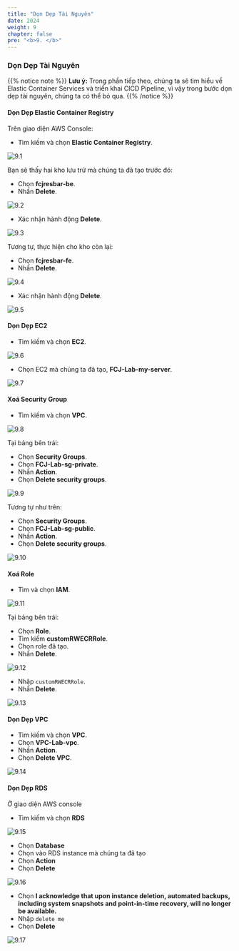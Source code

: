 ```yaml
---
title: "Dọn Dẹp Tài Nguyên"
date: 2024
weight: 9
chapter: false
pre: "<b>9. </b>"
---
```


### Dọn Dẹp Tài Nguyên

{{% notice note %}}
**Lưu ý:** Trong phần tiếp theo, chúng ta sẽ tìm hiểu về Elastic Container Services và triển khai CICD Pipeline, vì vậy trong bước dọn dẹp tài nguyên, chúng ta có thể bỏ qua.
{{% /notice %}}

#### Dọn Dẹp Elastic Container Registry

Trên giao diện AWS Console:

- Tìm kiếm và chọn **Elastic Container Registry**.

![9.1](/images/9-clean-up/9.1.png)

Bạn sẽ thấy hai kho lưu trữ mà chúng ta đã tạo trước đó:

- Chọn **fcjresbar-be**.
- Nhấn **Delete**.

![9.2](/images/9-clean-up/9.2.png)

- Xác nhận hành động **Delete**.

![9.3](/images/9-clean-up/9.3.png)

Tương tự, thực hiện cho kho còn lại:

- Chọn **fcjresbar-fe**.
- Nhấn **Delete**.

![9.4](/images/9-clean-up/9.4.png)

- Xác nhận hành động **Delete**.

![9.5](/images/9-clean-up/9.5.png)

#### Dọn Dẹp EC2

- Tìm kiếm và chọn **EC2**.

![9.6](/images/9-clean-up/9.6.png)

- Chọn EC2 mà chúng ta đã tạo, **FCJ-Lab-my-server**.

![9.7](/images/9-clean-up/9.7.png)

#### Xoá Security Group

- Tìm kiếm và chọn **VPC**.

![9.8](/images/9-clean-up/9.8.png)

Tại bảng bên trái:

- Chọn **Security Groups**.
- Chọn **FCJ-Lab-sg-private**.
- Nhấn **Action**.
- Chọn **Delete security groups**.

![9.9](/images/9-clean-up/9.9.png)

Tương tự như trên:

- Chọn **Security Groups**.
- Chọn **FCJ-Lab-sg-public**.
- Nhấn **Action**.
- Chọn **Delete security groups**.

![9.10](/images/9-clean-up/9.10.png)

#### Xoá Role

- Tìm và chọn **IAM**.

![9.11](/images/9-clean-up/9.11.png)

Tại bảng bên trái:

- Chọn **Role**.
- Tìm kiếm **customRWECRRole**.
- Chọn role đã tạo.
- Nhấn **Delete**.

![9.12](/images/9-clean-up/9.12.png)

- Nhập `customRWECRRole`.
- Nhấn **Delete**.

![9.13](/images/9-clean-up/9.13.png)

#### Dọn Dẹp VPC

- Tìm kiếm và chọn **VPC**.
- Chọn **VPC-Lab-vpc**.
- Nhấn **Action**.
- Chọn **Delete VPC**.

![9.14](/images/9-clean-up/9.14.png)

#### Dọn Dẹp RDS

Ở giao diện AWS console

- Tìm kiếm và chọn **RDS**

![9.15](/images/9-clean-up/9.15.png)

- Chọn **Database**
- Chọn vào RDS instance mà chúng ta đã tạo
- Chọn **Action**
- Chọn **Delete**

![9.16](/images/9-clean-up/9.16.png)

- Chọn **I acknowledge that upon instance deletion, automated backups, including system snapshots and point-in-time recovery, will no longer be available.**
- Nhập `delete me`
- Chọn **Delete**

![9.17](/images/9-clean-up/9.17.png)

